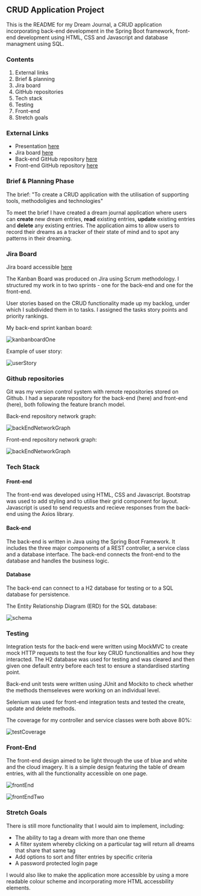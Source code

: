 ## CRUD Application Project

This is the README for my Dream Journal, a CRUD application incorporating back-end development in the Spring Boot framework, front-end development using HTML, CSS and Javascript and database managment using SQL.

### Contents
1. External links
2. Brief & planning
3. Jira board
4. GitHub repositories
5. Tech stack
6. Testing
7. Front-end
8. Stretch goals

### External Links
* Presentation [here](https://docs.google.com/presentation/d/1b0qFawZiUV-c0SG7eYzooVYo84VoeGZXF3bsFy_7LP0/edit?usp=sharing)
* Jira board [here](https://team-1612863346985.atlassian.net/jira/software/c/projects/DREAM/issues/)
* Back-end GitHub repository [here](https://github.com/imogen881/DreamJournal)
* Front-end GitHub repository [here](https://github.com/imogen881/DreamJournalFrontEnd)

### Brief & Planning Phase
The brief: "To create a CRUD application with the utilisation of supporting tools, methodoligies and technologies"

To meet the brief I have created a dream journal application where users can **create** new dream entries, **read** existing entries, **update** existing entries and **delete** any existing entries. The application aims to allow users to record their dreams as a tracker of their state of mind and to spot any patterns in their dreaming.

### Jira Board
Jira board accessible [here](https://team-1612863346985.atlassian.net/jira/software/c/projects/DREAM/issues/)

The Kanban Board was produced on Jira using Scrum methodology. I structured my work in to two sprints - one for the back-end and one for the front-end.

User stories based on the CRUD functionality made up my backlog, under which I subdivided them in to tasks. I assigned the tasks story points and priority rankings.

My back-end sprint kanban board:

![kanbanboardOne](https://github.com/imogen881/DreamJournal/blob/main/ReadmeResources/JiraTwo.PNG)

Example of user story:

![userStory](https://github.com/imogen881/DreamJournal/blob/main/ReadmeResources/JiraSeven.PNG)

### Github repositories

Git was my version control system with remote repositories stored on Github. I had a separate repository for the back-end (here) and front-end (here), both following the feature branch model.

Back-end repository network graph:

![backEndNetworkGraph](https://github.com/imogen881/DreamJournal/blob/main/ReadmeResources/GitOne.PNG)

Front-end repository network graph:

![backEndNetworkGraph](https://github.com/imogen881/DreamJournal/blob/main/ReadmeResources/GitTwo.PNG)

### Tech Stack

#### Front-end

The front-end was developed using HTML, CSS and Javascript. Bootstrap was used to add styling and to utilise their grid component for layout. Javascript is used to send requests and recieve responses from the back-end using the Axios library.

#### Back-end

The back-end is written in Java using the Spring Boot Framework. It includes the three major components of a REST controller, a service class and a database interface. The back-end connects the front-end to the database and handles the business logic.

#### Database

The back-end can connect to a H2 database for testing or to a SQL database for persistence.

The Entity Relationship Diagram (ERD) for the SQL database:

![schema](https://github.com/imogen881/DreamJournal/blob/main/ReadmeResources/SQLSchema.PNG)

### Testing

Integration tests for the back-end were written using MockMVC to create mock HTTP requests to test the four key CRUD functionalities and how they interacted. The H2 database was used for testing and was cleared and then given one default entry before each test to ensure a standardised starting point.

Back-end unit tests were written using JUnit and Mockito to check whether the methods themseleves were working on an individual level.

Selenium was used for front-end integration tests and tested the create, update and delete methods.

The coverage for my controller and service classes were both above 80%:

![testCoverage](https://github.com/imogen881/DreamJournal/blob/main/ReadmeResources/TestCoverage.PNG)

### Front-End

The front-end design aimed to be light through the use of blue and white and the cloud imagery. It is a simple design featuring the table of dream entries, with all the functionality accessible on one page.

![frontEnd](https://github.com/imogen881/DreamJournal/blob/main/ReadmeResources/FEOne.PNG)

![frontEndTwo](https://github.com/imogen881/DreamJournal/blob/main/ReadmeResources/FETwo.PNG)

### Stretch Goals

There is still more functionality that I would aim to implement, including:

*	The ability to tag a dream with more than one theme
*	A filter system whereby clicking on a particular tag will return all dreams that share that same tag
*	Add options to sort and filter entries by specific criteria
* A password protected login page

I would also like to make the application more accessible by using a more readable colour scheme and incorporating more HTML accessbility elements.
